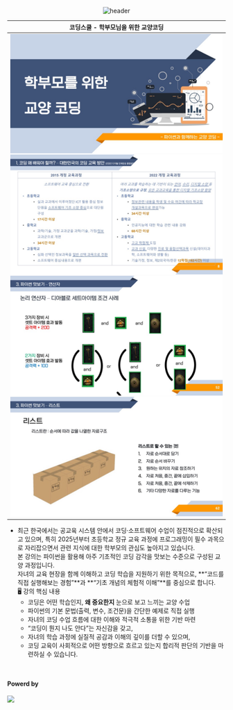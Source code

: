 <div align="center">
  
![header](https://capsule-render.vercel.app/api?type=waving&color=4078c0&height=180&section=header&text=학부모님을%20위한%20교양코딩&fontSize=45&animation=fadeIn&fontAlignY=38&desc=yonghun16&descAlignY=55&descAlign=85)


| 코딩스쿨 - 학부모님을 위한 교양코딩 |
|----------------------|
|<div><img src="https://github.com/yonghun16/coding_school_introductory_coding_for_parents/blob/main/previews/preview1.jpeg?raw=true" width=800px /><br /><img src="https://github.com/yonghun16/coding_school_introductory_coding_for_parents/blob/main/previews/preview2.jpeg?raw=true" width=800px /><br /><img src="https://github.com/yonghun16/coding_school_introductory_coding_for_parents/blob/main/previews/preview3.jpeg?raw=true" width=800px /><br /><img src="https://github.com/yonghun16/coding_school_introductory_coding_for_parents/blob/main/previews/preview4.jpeg?raw=true" width=800px /></div>|

</div>

<ul>
  <li>최근 한국에서는 공교육 시스템 안에서 코딩·소프트웨어 수업이 점진적으로 확산되고 있으며, 특히 2025년부터 초등학교 정규 교육 과정에 프로그래밍이 필수 과목으로 자리잡으면서 관련 지식에 대한 학부모의 관심도 높아지고 있습니다.<br />
본 강의는 파이썬을 활용해 아주 기초적인 코딩 감각을 맛보는 수준으로 구성된 교양 과정입니다.<br />
자녀의 교육 현장을 함께 이해하고 코딩 학습을 지원하기 위한 목적으로, **“코드를 직접 실행해보는 경험”**과 **“기초 개념의 체험적 이해”**를 중심으로 합니다.<br />
🖥️ 강의 핵심 내용
    <ul>
      <li>코딩은 어떤 학습인지, <b>왜 중요한지</b> 눈으로 보고 느끼는 교양 수업</li>
      <li>파이썬의 기본 문법(출력, 변수, 조건문)을 간단한 예제로 직접 실행</li>
      <li>자녀의 코딩 수업 흐름에 대한 이해와 적극적 소통을 위한 기반 마련</li>
      <li>“코딩이 뭔지 나도 안다”는 자신감을 갖고,</li>
      <li>자녀의 학습 과정에 실질적 공감과 이해의 깊이를 더할 수 있으며,</li>
      <li>코딩 교육이 사회적으로 어떤 방향으로 흐르고 있는지 합리적 판단의 기반을 마련하실 수 있습니다.</li>
    </ul>
</ul>

<br />
<h4>Powerd by</h4>
<div>
<!-- Python --><a href="https://www.python.org/"><img src="https://img.shields.io/badge/Python-3776AB?style=flat&logo=Python&logoColor=white" /></a>
</div>

